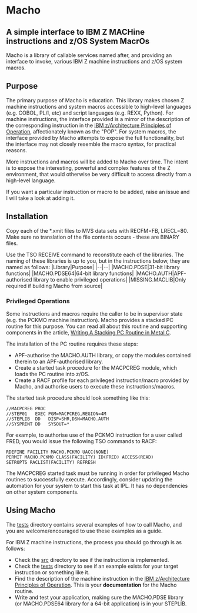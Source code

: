 # Macho
## A simple interface to IBM Z MACHine instructions and z/OS System MacrOs
Macho is a library of callable services named after, and providing an interface to invoke, various IBM Z machine instructions and z/OS system macros.
## Purpose
The primary purpose of Macho is education.  This library makes chosen Z machine instructions and system macros accessible to high-level languages (e.g. COBOL, PL/I, etc) and script languages (e.g. REXX, Python).  For machine instructions, the interface provided is a mirror of the description of the corresponding instruction in the [IBM z/Architecture Principles of Operation](https://publibfp.dhe.ibm.com/epubs/pdf/a227832d.pdf), affectionately known as the "POP".  For system macros, the interface provided by Macho attempts to expose the full functionality, but the interface may not closely resemble the macro syntax, for practical reasons.

More instructions and macros will be added to Macho over time.  The intent is to expose the interesting, powerful and complex features of the Z environment, that would otherwise be very difficult to access directly from a high-level language.

If you want a particular instruction or macro to be added, raise an issue and I will take a look at adding it.
## Installation
Copy each of the *.xmit files to MVS data sets with RECFM=FB, LRECL=80.  Make sure no translation of the file contents occurs - these are BINARY files.

Use the TSO RECEIVE command to reconstitute each of the libraries.  The naming of these libraries is up to you, but in the instructions below, they are named as follows:
|Library|Purpose|
|--|--|
|MACHO.PDSE|31-bit library functions|
|MACHO.PDSE64|64-bit library functions|
|MACHO.AUTH|APF-authorised library to enable privileged operations|
|MISSING.MACLIB|Only required if building Macho from source|
### Privileged Operations
Some instructions and macros require the caller to be in supervisor state (e.g. the PCKMO machine instruction).  Macho provides a stacked PC routine for this purpose.  You can read all about this routine and supporting components in the article, [Writing A Stacking PC Routine in Metal C](https://www.linkedin.com/pulse/writing-stacking-pc-routine-metal-c-andrew-mattingly-tvupc/).

The installation of the PC routine requires these steps:

 - APF-authorise the MACHO.AUTH library, or copy the modules contained therein to an APF-authorised library.
 - Create a started task procedure for the MACPCREG module, which loads the PC routine into z/OS.
 - Create a RACF profile for each privileged instruction/macro provided by Macho, and authorise users to execute these instructions/macros.

The started task procedure should look something like this:

    //MACPCREG PROC
    //STEP01   EXEC PGM=MACPCREG,REGION=4M
    //STEPLIB  DD   DISP=SHR,DSN=MACHO.AUTH
    //SYSPRINT DD   SYSOUT=*
 
For example, to authorise use of the PCKMO instruction for a user called FRED, you would issue the following TSO commands to RACF:

    RDEFINE FACILITY MACHO.PCKMO UACC(NONE)
    PERMIT MACHO.PCKMO CLASS(FACILITY) ID(FRED) ACCESS(READ)
    SETROPTS RACLIST(FACILITY) REFRESH

The MACPCREG started task must be running in order for privileged Macho routines to successfully execute.  Accordingly, consider updating the automation for your system to start this task at IPL.  It has no dependencies on other system components.
## Using Macho
The [tests](https://github.com/admattingly/Macho/tree/main/tests) directory contains several examples of how to call Macho, and you are welcome/encouraged to use these examples as a guide.

For IBM Z machine instructions, the process you should go through is as follows:

 - Check the [src](https://github.com/admattingly/Macho/tree/main/src) directory to see if the instruction is implemented.
 - Check the [tests](https://github.com/admattingly/Macho/tree/main/tests) directory to see if an example exists for your target instruction or something like it.
 - Find the description of the machine instruction in the [IBM z/Architecture Principles of Operation](https://publibfp.dhe.ibm.com/epubs/pdf/a227832d.pdf).  This is your **documentation** for the Macho routine.
 - Write and test your application, making sure the MACHO.PDSE library (or MACHO.PDSE64 library for a 64-bit application) is in your STEPLIB.
